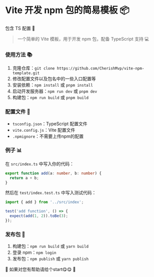 # Vite 开发 npm 包的简易模板 📦
包含 TS 配置 📝

> 一个简单的 Vite 模板，用于开发 npm 包，配备 TypeScript 支持 💻

 
### 使用方法 📚

1. 克隆仓库：`git clone https://github.com/CherishMvp/vite-npm-template.git`
2. 修改配置文件以及包名中的一些入口配置等
3. 安装依赖：`npm install` 或 `pnpm install`
4. 启动开发服务器：`npm run dev` 或 `pnpm dev`
5. 构建包：`npm run build` 或 `pnpm build`

### 配置文件 📝

* `tsconfig.json`：TypeScript 配置文件
* `vite.config.js`：Vite 配置文件
* `.npmignore`：不需要上传npm的配置
### 例子 📊

在 `src/index.ts` 中写入你的代码：
```typescript
export function add(a: number, b: number) {
  return a + b;
}
```
然后在 `test/index.test.ts` 中写入测试代码：
```typescript
import { add } from '../src/index';

test('add function', () => {
  expect(add(1, 2)).toBe(3);
});
```
### 发布包 🚀

1. 构建包：`npm run build` 或 `yarn build`
2. 登录 npm：`npm login`
3. 发布包：`npm publish` 或 `yarn publish`

🎉 如果对您有帮助请给个start😋😋 🎉
